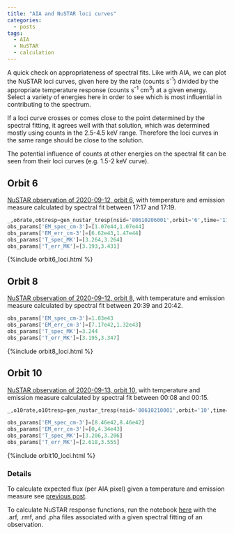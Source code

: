 ```yaml
---
title: "AIA and NuSTAR loci curves"
categories:
  - posts
tags:
  - AIA
  - NuSTAR
  - calculation
---
```


A quick check on appropriateness of spectral fits. Like with AIA, we can plot the NuSTAR loci curves, given here by the rate (counts s<sup>-1</sup>) divided by the appropriate temperature response (counts s<sup>-1</sup> cm<sup>3</sup>) at a given energy. Select a variety of energies here in order to see which is most influential in contributing to the spectrum.

If a loci curve crosses or comes close to the point determined by the spectral fitting, it agrees well with that solution, which was determined mostly using counts in the 2.5-4.5 keV range. Therefore the loci curves in the same range should be close to the solution.

The potential influence of counts at other energies on the spectral fit can be seen from their loci curves (e.g. 1.5-2 keV curve).
 
## Orbit 6 

[NuSTAR observation of 2020-09-12, orbit 6](https://elastufka.github.io/SAX-XRS_figures/posts/2021/02/26/NuSTAR-small-flare-of-12-September-2020-orbit-6-source-2.html), with temperature and emission measure calculated by spectral fit between 17:17 and 17:19.

```python
_,o6rate,o6tresp=gen_nustar_tresp(nsid='80610206001',orbit='6',time='1717_1719')
obs_params['EM_spec_cm-3']=[1.07e44,1.07e44]
obs_params['EM_err_cm-3']=[6.62e43,1.47e44]
obs_params['T_spec_MK']=[3.264,3.264]
obs_params['T_err_MK']=[3.193,3.431]
```

{%include orbit6_loci.html %}

## Orbit 8

[NuSTAR observation of 2020-09-12, orbit 8](https://elastufka.github.io/SAX-XRS_figures/posts/2021/02/11/NuSTAR-small-flare-of-12-September-2020-orbit-8.html), with temperature and emission measure calculated by spectral fit between 20:39 and 20:42.

```python
obs_params['EM_spec_cm-3']=1.03e43
obs_params['EM_err_cm-3']=[7.17e42,1.32e43]
obs_params['T_spec_MK']=3.244
obs_params['T_err_MK']=[3.195,3.347]
```

{%include orbit8_loci.html %}

## Orbit 10

[NuSTAR observation of 2020-09-13, orbit 10](https://elastufka.github.io/SAX-XRS_figures/posts/2021/02/23/NuSTAR-small-flare-of-12-September-2020-orbit-10.html), with temperature and emission measure calculated by spectral fit between 00:08 and 00:15.

```python
_,o10rate,o10tresp=gen_nustar_tresp(nsid='80610210001',orbit='10',time='0008_0015')

obs_params['EM_spec_cm-3']=[8.46e42,8.46e42]
obs_params['EM_err_cm-3']=[0,4.34e43]
obs_params['T_spec_MK']=[3.206,3.206]
obs_params['T_err_MK']=[2.618,3.555]
```
{%include orbit10_loci.html %}

### Details

To calculate expected flux (per AIA pixel) given a temperature and emission measure see [previous post](https://elastufka.github.io/SAX-XRS_figures/posts/2021/03/19/Calculating-expected-AIA-flux.html). 

To calculate NuSTAR response functions, run the notebook [here](https://github.com/ianan/nustar_sac/blob/master/python/example_nstresp.ipynb) with the .arf, .rmf, and .pha files associated with a given spectral fitting of an observation.


